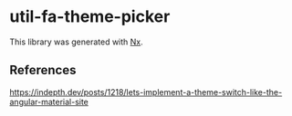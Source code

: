 # util-fa-theme-picker

This library was generated with [Nx](https://nx.dev).

## References
https://indepth.dev/posts/1218/lets-implement-a-theme-switch-like-the-angular-material-site